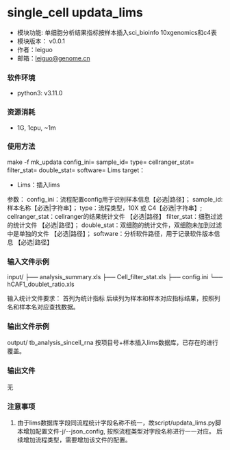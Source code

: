 # single_cell updata_lims
* 模块功能: 单细胞分析结果指标按样本插入sci_bioinfo 10xgenomics和c4表
* 模块版本： v0.0.1
* 作者：leiguo
* 邮箱：leiguo@genome.cn

### 软件环境
* python3: v3.11.0

### 资源消耗
* 1G,  1cpu,  ~1m

### 使用方法
make -f mk_updata config_ini= sample_id= type= cellranger_stat= filter_stat= double_stat= software= Lims
target：
* Lims：插入lims

参数：
config_ini：流程配置config用于识别样本信息【必选|路径】；
sample_id: 样本名称【必选|字符串】；
type：流程类型，10X 或 C4【必选|字符串】;
cellranger_stat：cellranger的结果统计文件 【必选|路径】
filter_stat：细胞过滤的统计文件 【必选|路径】；
double_stat：双细胞的统计文件，双细胞未加到过滤中是单独的文件 【必选|路径】；
software：分析软件路径，用于记录软件版本信息 【必选|路径】


### 输入文件示例
input/
├── analysis_summary.xls
├── Cell_filter_stat.xls
├── config.ini
└── hCAF1_doublet_ratio.xls

输入统计文件要求：
    首列为统计指标
    后续列为样本和样本对应指标结果，按照列名和样本名对应查找数据。

### 输出文件示例
output/
    tb_analysis_sincell_rna  按项目号+样本插入lims数据库，已存在的进行覆盖。

### 输出文件
无

### 注意事项
1. 由于lims数据库字段同流程统计字段名称不统一，故script/updata_lims.py脚本增加配置文件-j/--json_config, 按照流程类型对字段名称进行一一对应。
   后续增加流程类型，需要增加该文件的配置。


